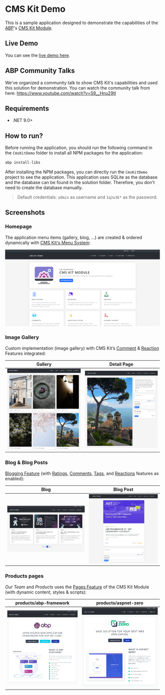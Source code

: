 # CMS Kit Demo

This is a sample application designed to demonstrate the capabilities of the [ABP](https://github.com/abpframework/abp)'s [CMS Kit Module](https://abp.io/docs/latest/modules/cms-kit/index).

## Live Demo

You can see the [live demo here](https://cms-kit-demo.abpdemo.com/).

## ABP Community Talks

We've organized a community talk to show CMS Kit's capabilities and used this solution for demonstration. You can watch the community talk from here: https://www.youtube.com/watch?v=S9__Hnu29tI

## Requirements

* .NET 9.0+

## How to run?

Before running the application, you should run the following command in the `CmsKitDemo` folder to install all NPM packages for the application:

```bash
abp install-libs
```

After installing the NPM packages, you can directly run the `CmsKitDemo` project to see the application. This application uses SQLite as the database and the database can be found in the solution folder. Therefore, you don't need to create the database manually.

> Default credentials: `admin` as username and `1q2w3E*` as the password.

## Screenshots

### Homepage

The application menu items (gallery, blog, ...) are created & ordered dynamically with [CMS Kit's Menu System](https://abp.io/docs/latest/Modules/Cms-Kit/Menus):

![homepage](assets/images/homepage.png)

### Image Gallery

Custom implementation (image gallery) with CMS Kit’s [Comment](https://abp.io/docs/latest/Modules/Cms-Kit/Comments) & [Reaction](https://abp.io/docs/latest/Modules/Cms-Kit/Reactions) Features integrated:

| Gallery | Detail Page  |
|------------------------ |-----------------------|
| ![](assets/images/image-gallery.jpg) | ![](assets/images/image-gallery-detail.jpg)  |

### Blog & Blog Posts

[Blogging Feature](https://abp.io/docs/latest/Modules/Cms-Kit/Blogging) (with [Ratings](https://abp.io/docs/latest/Modules/Cms-Kit/Ratings), [Comments](https://abp.io/docs/latest/Modules/Cms-Kit/Comments), [Tags](https://abp.io/docs/latest/Modules/Cms-Kit/Tags), and [Reactions](https://abp.io/docs/latest/Modules/Cms-Kit/Reactions) features as enabled):

| Blog | Blog Post  |
|------------------------ |-----------------------|
| ![](assets/images/blogs.jpg) | ![](assets/images/blog-detail.jpg)  |

### Products pages

*Our Team* and *Products* uses the [Pages Feature](https://abp.io/docs/latest/Modules/Cms-Kit/Pages) of the CMS Kit Module (with dynamic content, styles & scripts):

| products/abp-framework | products/aspnet-zero  |
|------------------------ |-----------------------|
| ![](assets/images/products-abp-framework.png) | ![](assets/images/products-aspnetzero.png)  |


